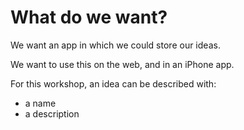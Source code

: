 # What do we want?

We want an app in which we could store our ideas.

We want to use this on the web,
and in an iPhone app.


For this workshop, an idea can be described with:
* a name
* a description
